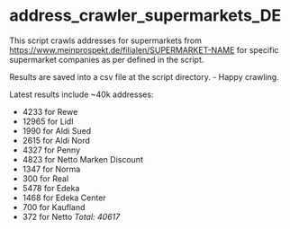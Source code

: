 # address_crawler_supermarkets_DE

This script crawls addresses for supermarkets from https://www.meinprospekt.de/filialen/SUPERMARKET-NAME 
for specific supermarket companies as per defined in the script.


Results are saved into a csv file at the script directory. - Happy crawling.

Latest results include ~40k addresses:
- 4233 for Rewe
- 12965 for Lidl
- 1990 for Aldi Sued
- 2615 for Aldi Nord
- 4327 for Penny
- 4823 for Netto Marken Discount
- 1347 for Norma
- 300 for Real
- 5478 for Edeka
- 1468 for Edeka Center
- 700 for Kaufland
- 372 for Netto 
*Total: 40617*

